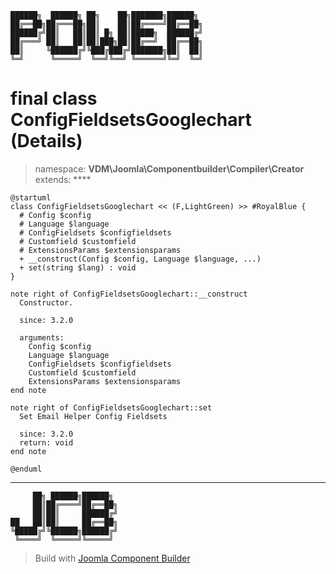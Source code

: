 ```
██████╗  ██████╗ ██╗    ██╗███████╗██████╗
██╔══██╗██╔═══██╗██║    ██║██╔════╝██╔══██╗
██████╔╝██║   ██║██║ █╗ ██║█████╗  ██████╔╝
██╔═══╝ ██║   ██║██║███╗██║██╔══╝  ██╔══██╗
██║     ╚██████╔╝╚███╔███╔╝███████╗██║  ██║
╚═╝      ╚═════╝  ╚══╝╚══╝ ╚══════╝╚═╝  ╚═╝
```
# final class ConfigFieldsetsGooglechart (Details)
> namespace: **VDM\Joomla\Componentbuilder\Compiler\Creator**
> extends: ****
```uml
@startuml
class ConfigFieldsetsGooglechart << (F,LightGreen) >> #RoyalBlue {
  # Config $config
  # Language $language
  # ConfigFieldsets $configfieldsets
  # Customfield $customfield
  # ExtensionsParams $extensionsparams
  + __construct(Config $config, Language $language, ...)
  + set(string $lang) : void
}

note right of ConfigFieldsetsGooglechart::__construct
  Constructor.

  since: 3.2.0
  
  arguments:
    Config $config
    Language $language
    ConfigFieldsets $configfieldsets
    Customfield $customfield
    ExtensionsParams $extensionsparams
end note

note right of ConfigFieldsetsGooglechart::set
  Set Email Helper Config Fieldsets

  since: 3.2.0
  return: void
end note
 
@enduml
```

---
```
     ██╗ ██████╗██████╗
     ██║██╔════╝██╔══██╗
     ██║██║     ██████╔╝
██   ██║██║     ██╔══██╗
╚█████╔╝╚██████╗██████╔╝
 ╚════╝  ╚═════╝╚═════╝
```
> Build with [Joomla Component Builder](https://git.vdm.dev/joomla/Component-Builder)

